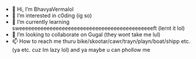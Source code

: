 - 👋 Hi, I’m BhavyaVermalol
- 👀 I’m interested in c0ding (ig so)
- 🌱 I’m currently learning sweeeeeeeeeeeeeeeeeeeeeeeeeeeeeeeeeeeeeeeeeeeeft (lernt it lol)
- 💞️ I’m looking to collaborate on Gugal (they wont take me lul) 
- 📫 How to reach me thuru bike/skootar/cawr/trayn/playn/boat/shipp etc. (ya etc. cuz Im lazy lol)
and ya maybe u can phollow me 
<!---
BhavyaVerma123/BhavyaVerma123 is a ✨ special ✨ repository because its `README.md` (this file) appears on your GitHub profile.
You can click the Preview link to take a look at your changes.
--->

